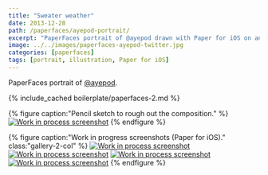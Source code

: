 ```yaml
---
title: "Sweater weather"
date: 2013-12-28
path: /paperfaces/ayepod-portrait/
excerpt: "PaperFaces portrait of @ayepod drawn with Paper for iOS on an iPad."
image: ../../images/paperfaces-ayepod-twitter.jpg
categories: [paperfaces]
tags: [portrait, illustration, Paper for iOS]
---
```


PaperFaces portrait of [@ayepod](https://twitter.com/ayepod).

{% include_cached boilerplate/paperfaces-2.md %}

{% figure caption:"Pencil sketch to rough out the composition." %}
[![Work in process screenshot](../../images/paperfaces-ayepod-process-1-750.jpg)](../../images/paperfaces-ayepod-process-1-lg.jpg)
{% endfigure %}

{% figure caption:"Work in progress screenshots (Paper for iOS)." class:"gallery-2-col" %}
[![Work in process screenshot](../../images/paperfaces-ayepod-process-2-600.jpg)](../../images/paperfaces-ayepod-process-2-lg.jpg)
[![Work in process screenshot](../../images/paperfaces-ayepod-process-3-600.jpg)](../../images/paperfaces-ayepod-process-3-lg.jpg)
[![Work in process screenshot](../../images/paperfaces-ayepod-process-4-600.jpg)](../../images/paperfaces-ayepod-process-4-lg.jpg)
[![Work in process screenshot](../../images/paperfaces-ayepod-process-5-600.jpg)](../../images/paperfaces-ayepod-process-5-lg.jpg)
{% endfigure %}
